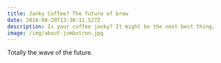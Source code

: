 ```yaml
---
title: Janky Coffee? The future of brew
date: 2018-08-20T13:38:11.527Z
description: Is your coffee janky? It might be the next best thing.
image: /img/about-jumbotron.jpg
---
```

Totally the wave of the future.
